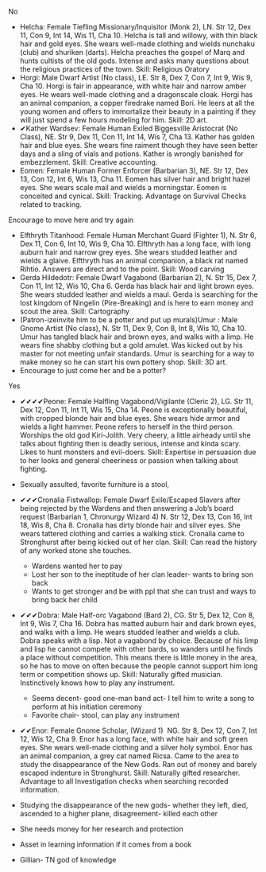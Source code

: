No
- Helcha: Female Tiefling Missionary/Inquisitor (Monk 2), LN. Str 12, Dex 11, Con 9, Int 14, Wis 11, Cha 10. Helcha is tall and willowy, with thin black hair and gold eyes. She wears well-made clothing and wields nunchaku (club) and shuriken (darts). Helcha preaches the gospel of Marq and hunts cultists of the old gods. Intense and asks many questions about the religious practices of the town. Skill: Religious Oratory
- Horgi: Male Dwarf Artist (No class), LE. Str 8, Dex 7, Con 7, Int 9, Wis 9, Cha 10. Horgi is fair in appearance, with white hair and narrow amber eyes. He wears well-made clothing and a dragonscale cloak. Horgi has an animal companion, a copper firedrake named Bori. He leers at all the young women and offers to immortalize their beauty in a painting if they will just spend a few hours modeling for him. Skill: 2D art.
- ✔Kather Wardsev: Female Human Exiled Biggesville Aristocrat (No Class), NE. Str 9, Dex 11, Con 11, Int 14, Wis 7, Cha 13. Kather has golden hair and blue eyes. She wears fine raiment though they have seen better days and a sling of vials and potions. Kather is wrongly banished for embezzlement. Skill: Creative accounting.
- Eomen: Female Human Former Enforcer (Barbarian 3), NE. Str 12, Dex 13, Con 12, Int 6, Wis 13, Cha 11. Eomen has silver hair and bright hazel eyes. She wears scale mail and wields a morningstar. Eomen is conceited and cynical. Skill: Tracking. Advantage on Survival Checks related to tracking.

Encourage to move here and try again

- Elfthryth Titanhood: Female Human Merchant Guard (Fighter 1), N. Str 6, Dex 11, Con 6, Int 10, Wis 9, Cha 10. Elfthryth has a long face, with long auburn hair and narrow grey eyes. She wears studded leather and wields a glaive. Elfthryth has an animal companion, a black rat named Rihtio. Answers are direct and to the point. Skill: Wood carving
- Gerda Hildedotr: Female Dwarf Vagabond (Barbarian 2), N. Str 15, Dex 7, Con 11, Int 12, Wis 10, Cha 6. Gerda has black hair and light brown eyes. She wears studded leather and wields a maul. Gerda is searching for the lost kingdom of Ningelin (Pire-Breaking) and is here to earn money and scout the area. Skill: Cartography
- (Patron-izeinvite him to be a potter and put up murals)Umur : Male Gnome Artist (No class), N. Str 11, Dex 9, Con 8, Int 8, Wis 10, Cha 10. Umur has tangled black hair and brown eyes, and walks with a limp. He wears fine shabby clothing but a gold amulet. Was kicked out by his master for not meeting unfair standards. Umur is searching for a way to make money so he can start his own pottery shop. Skill: 3D art.
-   Encourage to just come her and be a potter?
 
Yes

- ✔✔✔✔Peone: Female Halfling Vagabond/Vigilante (Cleric 2), LG. Str 11, Dex 12, Con 11, Int 11, Wis 15, Cha 14. Peone is exceptionally beautiful, with cropped blonde hair and blue eyes. She wears hide armor and wields a light hammer. Peone refers to herself in the third person. Worships the old god Kiri-Jolith. Very cheery, a little airheady until she talks about fighting then is deadly serious, intense and kinda scary. Likes to hunt monsters and evil-doers. Skill: Expertise in persuasion due to her looks and general cheeriness or passion when talking about fighting.
-   Sexually assulted, favorite furniture is a stool, 

- ✔✔✔Cronalia Fistwallop: Female Dwarf Exile/Escaped Slavers after being rejected by the Wardens and then answering a Job’s board request (Barbarian 1, Chronurgy Wizard 4) N. Str 12, Dex 13, Con 16, Int 18, Wis 8, Cha 8. Cronalia has dirty blonde hair and silver eyes. She wears tattered clothing and carries a walking stick. Cronalia came to Stronghurst after being kicked out of her clan. Skill: Can read the history of any worked stone she touches.
	- Wardens wanted her to pay
	- Lost her son to the ineptitude of her clan leader- wants to bring son back
	- Wants to get stronger and be with ppl that she can trust and ways to bring back her child

- ✔✔✔Dobra: Male Half-orc Vagabond (Bard 2), CG. Str 5, Dex 12, Con 8, Int 9, Wis 7, Cha 16. Dobra has matted auburn hair and dark brown eyes, and walks with a limp. He wears studded leather and wields a club. Dobra speaks with a lisp. Not a vagabond by choice. Because of his limp and lisp he cannot compete with other bards, so wanders until he finds a place without competition. This means there is little money in the area, so he has to move on often because the people cannot support him long term or competition shows up. Skill: Naturally gifted musician. Instinctively knows how to play any instrument.
	- Seems decent- good one-man band act- I tell him to write a song to perform at his initiation ceremony
	- Favorite chair- stool, can play any instrument

-   ✔✔Enor: Female Gnome Scholar, (Wizard 1)  NG. Str 8, Dex 12, Con 7, Int 12, Wis 12, Cha 9. Enor has a long face, with white hair and soft green eyes. She wears well-made clothing and a silver holy symbol. Enor has an animal companion, a grey cat named Ricsa. Came to the area to study the disappearance of the New Gods. Ran out of money and barely escaped indenture in Stronghurst. Skill: Naturally gifted researcher. Advantage to all Investigation checks when searching recorded information.
- Studying the disappearance of the new gods- whether they left, died, ascended to a higher plane, disagreement- killed each other
- She needs money for her research and protection
- Asset in learning information if it comes from a book
- Gillian- TN god of knowledge